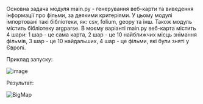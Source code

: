 Основна задача модуля main.py - генерування веб-карти та виведення інформації про фільми, за деякими критеріями. У цьому модулі імпортовані такі бібліотеки, як: csv, folium, geopy  та інш. Також модуль містить бібліотеку argparse.
В моєму варіанті main.py веб-карта містить 4 шари: 1 шар - це сама карта, 2 шар - це 10 найближчих місць знімання фільмів, 3 шар - це 10 найдальших, 4 шар - це фільми, які були зняті у Європі.


Приклад запуску:


![image](https://user-images.githubusercontent.com/91615532/152966124-624296ed-0ec6-45e6-a249-3c1488d7967c.png)

Результат:

![BigMap](https://user-images.githubusercontent.com/91615532/152966986-81112a41-ca06-4f64-953e-5f9dfd2d8edc.png)




